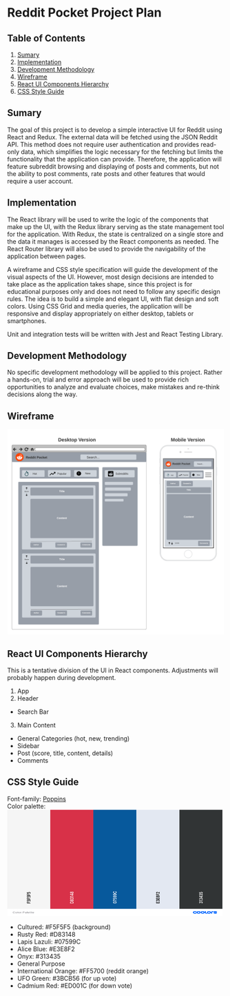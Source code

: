 # Reddit Pocket Project Plan

## Table of Contents
1. [Sumary](#sumary)
2. [Implementation](#implementation)
3. [Development Methodology](#development-methodology)
4. [Wireframe](#wireframe)
5. [React UI Components Hierarchy](#react-ui-components-hierarchy)
6. [CSS Style Guide](#css-style-guide)

## Sumary

The goal of this project is to develop a simple interactive UI for Reddit using React and Redux. 
The external data will be fetched using the JSON Reddit API. This method does not require user authentication and provides read-only data, which simplifies the logic necessary for the fetching but limits the functionality that the application can provide. Therefore, the application will feature subreddit browsing 
and displaying of posts and comments, but not the ability to post comments, rate posts and other features that would require a user account.

## Implementation

The React library will be used to write the logic of the components that make up the UI, with the Redux library serving as the state management tool for the application. With Redux, the state is centralized on a single store and the data it manages is accessed by the React components as needed. The React Router library will also be used to provide the navigability of the application between pages.

A wireframe and CSS style specification will guide the development of the visual aspects of the UI. However, most design decisions are intended to take place as the application takes shape, since this project is for educational purposes only and does not need to follow any specific design rules. The idea is to build a simple and elegant UI, with flat design and soft colors. Using CSS Grid and media queries, the application will be responsive and display appropriately on either desktop, tablets or smartphones.

Unit and integration tests will be written with Jest and React Testing Library.

## Development Methodology 

No specific development methodology will be applied to this project. Rather a hands-on, trial and error approach will be used to provide rich opportunities to analyze and evaluate choices, make mistakes and re-think decisions along the way.

## Wireframe 

<img src="./wireframe/wireframe-desktop-mobile.png" alt="wireframe" width="600px" />

## React UI Components Hierarchy

This is a tentative division of the UI in React components. Adjustments will probably happen during development.

1. App
2. Header
- Search Bar
3. Main Content
- General Categories (hot, new, trending)
- Sidebar
- Post (score, title, content, details) 
- Comments

## CSS Style Guide

Font-family: [Poppins](https://fonts.google.com/specimen/Poppins?category=Sans+Serif#standard-styles) <br>
Color palette: <br>
<img src="./images/color-palette.png" alt="color palette" width="500px" />
* Cultured: #F5F5F5 (background)
* Rusty Red: #D83148
* Lapis Lazuli: #07599C
* Alice Blue: #E3E8F2
* Onyx: #313435
* General Purpose
* International Orange: #FF5700 (reddit orange)
* UFO Green: #3BCB56 (for up vote)
* Cadmium Red: #ED001C (for down vote)






